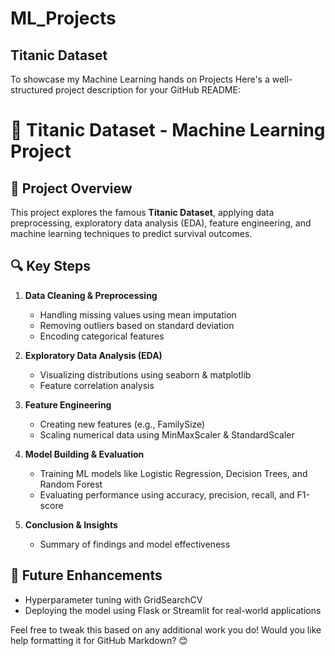 # ML_Projects
## Titanic Dataset
To showcase my Machine Learning hands on Projects
Here's a well-structured project description for your GitHub README:

# 🚢 Titanic Dataset - Machine Learning Project

## 📌 Project Overview  
This project explores the famous **Titanic Dataset**, applying data preprocessing, exploratory data analysis (EDA), feature engineering, and machine learning techniques to predict survival outcomes.

## 🔍 Key Steps  
1. **Data Cleaning & Preprocessing**  
   - Handling missing values using mean imputation  
   - Removing outliers based on standard deviation  
   - Encoding categorical features  

2. **Exploratory Data Analysis (EDA)**  
   - Visualizing distributions using seaborn & matplotlib  
   - Feature correlation analysis  

3. **Feature Engineering**  
   - Creating new features (e.g., FamilySize)  
   - Scaling numerical data using MinMaxScaler & StandardScaler  

4. **Model Building & Evaluation**  
   - Training ML models like Logistic Regression, Decision Trees, and Random Forest  
   - Evaluating performance using accuracy, precision, recall, and F1-score  

5. **Conclusion & Insights**  
   - Summary of findings and model effectiveness  

## 🚀 Future Enhancements  
- Hyperparameter tuning with GridSearchCV  
- Deploying the model using Flask or Streamlit for real-world applications  

Feel free to tweak this based on any additional work you do! Would you like help formatting it for GitHub Markdown? 😊
